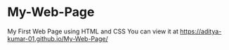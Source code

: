 # My-Web-Page
My First  Web Page using HTML and CSS
You can view it at  https://aditya-kumar-01.github.io/My-Web-Page/

